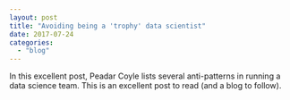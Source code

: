 ```yaml
---
layout: post
title: "Avoiding being a 'trophy' data scientist"
date: 2017-07-24
categories: 
  - "blog"
---
```


In this excellent post, Peadar Coyle lists several anti-patterns in running a data science team. This is an excellent post to read (and a blog to follow).
